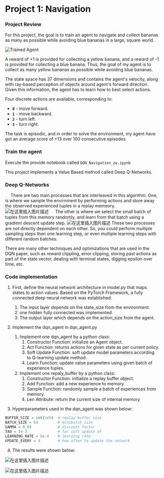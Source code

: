[//]: # (Image References)

[image1]: https://user-images.githubusercontent.com/10624937/42135619-d90f2f28-7d12-11e8-8823-82b970a54d7e.gif "Trained Agent"

# Project 1: Navigation

### Project Review

For this project, the goal is to train an agent to navigate and collect bananas as many as possible while avoiding blue bananas in a large, square world.  

![Trained Agent][image1]

A reward of +1 is provided for collecting a yellow banana, and a reward of -1 is provided for collecting a blue banana.  Thus, the goal of my agent is to collect as many yellow bananas as possible while avoiding blue bananas.  

The state space has 37 dimensions and contains the agent's velocity, along with ray-based perception of objects around agent's forward direction.  Given this information, the agent has to learn how to best select actions.  

Four discrete actions are available, corresponding to:
- **`0`** - move forward.
- **`1`** - move backward.
- **`2`** - turn left.
- **`3`** - turn right.

The task is episodic, and in order to solve the environment, my agent have got an average score of +13 over 100 consecutive episodes.

### Train the agent

Execute the provide notebook called `DQN_Navigation_zw.ipynb`

This project implements a Value Based method called Deep Q-Networks.
### Deep Q-Networks
&emsp; There are two main processes that are interleaved in this algorithm. One, is where we sample the envirnment by performing actions and store away the observed experienced tuples in a replay memeory.
![在这里插入图片描述](https://img-blog.csdnimg.cn/20200531140159369.png)
&emsp; The other is where we select the small batch of tuples from this memory randomly, and learn from that batch using a gradient descent update step.
![在这里插入图片描述](https://img-blog.csdnimg.cn/20200531140715323.png)
These two processes are not directly dependent on each other. So, you could perform multiple sampling steps then one learning step, or even multiple learning steps with different random batches.

There are many other techniques and optimizations that are used in the DQN paper, such as reward clippling, error clipping, storing past actions as part of the state vector, dealing with terminal states, digging epsilon over time, etc.

### Code implementation

1. First, define the neural network architecture in model.py that maps states to action values. Based on the PyTorch Framework, a fully connected deep neural network was established.
   1. The input layer depends on the state_size from the environment.
   2. one hidden fully connected was implemented.
   3. The output layer which depends on the action_size from the agent.

2. Implement the dqn_agent in dqn_agent.py
   1. Implement one dqn_agent by a python class:
      1. Constructor Function: initialize an Agent object.
      2. Act Function: returns actions for given state as per current policy.
      3. Soft Update Function: soft update model parameters according to Q-learning update method.
      4. Learn Function: update value parameters using given batch of experience tuples.
   2. Implement one repaly_buffer by a python class:
      1. Constructor Function: initialize a replay buffer object.
      2. Add Function: add a new experience to memory
      3. Sample Function: randomly sample a batch of experiences from memory.
      4. Len Attribute: return the current size of internal memory

3. Hyperparameters used in the dqn_agent was shown below:

```python
BUFFER_SIZE = int(1e5)  # replay buffer size
BATCH_SIZE = 64         # minibatch size
GAMMA = 0.99            # discount factor
TAU = 1e-3              # for soft update of
LEARNING_RATE = 5e-4    # learning rate
UPDATE_EVERY = 4        # how often to update the network
```
4. The results were shown below:

![在这里插入图片描述](https://img-blog.csdnimg.cn/20200605084328686.png)

![在这里插入图片描述](https://img-blog.csdnimg.cn/20200605084357956.png?x-oss-process=image/watermark,type_ZmFuZ3poZW5naGVpdGk,shadow_10,text_aHR0cHM6Ly9ibG9nLmNzZG4ubmV0L3dlaXhpbl8zNzUzMjYxNA==,size_16,color_FFFFFF,t_70)